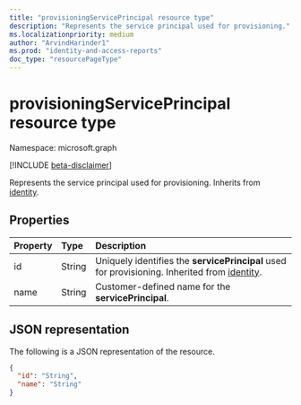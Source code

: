 ```yaml
---
title: "provisioningServicePrincipal resource type"
description: "Represents the service principal used for provisioning."
ms.localizationpriority: medium
author: "ArvindHarinder1"
ms.prod: "identity-and-access-reports"
doc_type: "resourcePageType"
---
```


# provisioningServicePrincipal resource type

Namespace: microsoft.graph

[!INCLUDE [beta-disclaimer](../../includes/beta-disclaimer.md)]

Represents the service principal used for provisioning. Inherits from [identity](../resources/identity.md).

## Properties

| Property     | Type        | Description |
|:-------------|:------------|:------------|
|id|String|Uniquely identifies the **servicePrincipal** used for provisioning. Inherited from [identity](../resources/identity.md).|
|name|String| Customer-defined name for the **servicePrincipal**.|

## JSON representation

The following is a JSON representation of the resource.

<!-- {
  "blockType": "resource",
  "optionalProperties": [

  ],
  "@odata.type": "microsoft.graph.provisioningServicePrincipal",
  "baseType": null
}-->

```json
{
  "id": "String",
  "name": "String"
}
```

<!-- uuid: 16cd6b66-4b1a-43a1-adaf-3a886856ed98
2019-02-04 14:57:30 UTC -->
<!-- {
  "type": "#page.annotation",
  "description": "provisioningServicePrincipal resource",
  "keywords": "",
  "section": "documentation",
  "tocPath": ""
}-->


